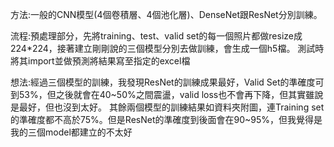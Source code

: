 方法:一般的CNN模型(4個卷積層、4個池化層)、DenseNet跟ResNet分別訓練。

流程:預處理部分，先將training、test、valid set的每一個照片都做resize成224*224，接著建立剛剛說的三個模型分別去做訓練，會生成一個h5檔。
     測試時將其import並做預測將結果寫至指定的excel檔

想法:經過三個模型的訓練，我發現ResNet的訓練成果最好，Valid Set的準確度可到53%，但之後就會在40~50%之間震盪，valid loss也不會再下降，但其實雖說是最好，但也沒到太好。
     其餘兩個模型的訓練結果如資料夾附圖，連Training set的準確度都不高於75%。但是ResNet的準確度到後面會在90~95%，但我覺得是我的三個model都建立的不太好

